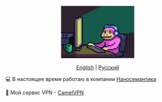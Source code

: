 <div>
    <div align="center">
        <img width="200" src="giphy.webp" alt="gif" />
    </div>
    <p align="center">
        <a href="https://github.com/straystreyk/straystreyk/blob/CustomBranch/README.md"><span>English</span></a> | 
        <a href="https://github.com/straystreyk/straystreyk/blob/CustomBranch/README_RU.md"><span>Русский</span></a>
    </p>
    <div>
        <p>
            💻 В настоящее время работаю в компании <a href="https://nanosemantics.ai/">Наносемантика</a>
        </p>
        <p>
            🌟 Мой сервис VPN - <a href="https://camelvpn.net/">CamelVPN</a>
        </p>
    </div>
</div>